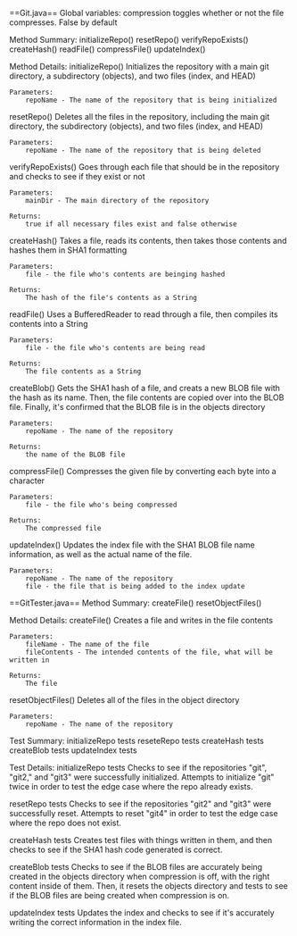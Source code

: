 ==Git.java==
Global variables:
compression
    toggles whether or not the file compresses. False by default

Method Summary:
initializeRepo()
resetRepo()
verifyRepoExists()
createHash()
readFile()
compressFile()
updateIndex()

Method Details:
initializeRepo()
    Initializes the repository with a main git directory, a subdirectory (objects), and two files (index, and HEAD)

    Parameters:
        repoName - The name of the repository that is being initialized

resetRepo()
    Deletes all the files in the repository, including the main git directory, the subdirectory (objects), and two files (index, and HEAD)

    Parameters:
        repoName - The name of the repository that is being deleted

verifyRepoExists()
    Goes through each file that should be in the repository and checks to see if they exist or not

    Parameters:
        mainDir - The main directory of the repository

    Returns:
        true if all necessary files exist and false otherwise

createHash()
    Takes a file, reads its contents, then takes those contents and hashes them in SHA1 formatting

    Parameters:
        file - the file who's contents are beinging hashed
    
    Returns:
        The hash of the file's contents as a String

readFile()
    Uses a BufferedReader to read through a file, then compiles its contents into a String

    Parameters:
        file - the file who's contents are being read
    
    Returns:
        The file contents as a String

createBlob()
    Gets the SHA1 hash of a file, and creats a new BLOB file with the hash as its name. Then, the file contents are copied over into the BLOB file. Finally, it's confirmed that the BLOB file is in the objects directory

    Parameters:
        repoName - The name of the repository

    Returns:
        the name of the BLOB file

compressFile()
    Compresses the given file by converting each byte into a character

    Parameters:
        file - the file who's being compressed

    Returns:
        The compressed file

updateIndex()
    Updates the index file with the SHA1 BLOB file name information, as well as the actual name of the file.

    Parameters:
        repoName - The name of the repository
        file - the file that is being added to the index update


==GitTester.java==
Method Summary:
createFile()
resetObjectFiles()

Method Details:
createFile()
    Creates a file and writes in the file contents

    Parameters:
        fileName - The name of the file
        fileContents - The intended contents of the file, what will be written in
    
    Returns:
        The file

resetObjectFiles()
    Deletes all of the files in the object directory

    Parameters:
        repoName - The name of the repository

Test Summary:
initializeRepo tests
reseteRepo tests
createHash tests
createBlob tests
updateIndex tests

Test Details:
initializeRepo tests
    Checks to see if the repositories "git", "git2," and "git3" were successfully initialized. Attempts to initialize "git" twice in order to test the edge case where the repo already exists.

resetRepo tests
    Checks to see if the repositories "git2" and "git3" were successfully reset. Attempts to reset "git4" in order to test the edge case where the repo does not exist.

createHash tests
    Creates test files with things written in them, and then checks to see if the SHA1 hash code generated is correct.

createBlob tests
    Checks to see if the BLOB files are accurately being created in the objects directory when compression is off, with the right content inside of them. Then, it resets the objects directory and tests to see if the BLOB files are being created when compression is on.

updateIndex tests
    Updates the index and checks to see if it's accurately writing the correct information in the index file.
